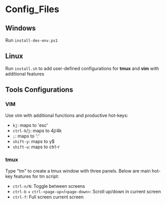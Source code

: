 # Config_Files

## Windows
Run `install-dev-env.ps1`

## Linux
Run `install.sh` to add user-defined configurations for **tmux** and **vim** with additional features

## Tools Configurations
### VIM
Use vim with additional functions and productive hot-keys:
- `kj`: maps to 'esc'
- `ctrl-k`/`j`: maps to 4j/4k
- `;`: maps to ':' 
- `shift-y`: maps to y$ 
- `shift-u`: maps to ctrl-r
    
### tmux
Type "tm" to create a tmux window with three panels. Below are main hot-key features for tm script:
- `ctrl-n/N`: Toggle between screens
- `ctrl-b` + `ctrl-<page-up>`/`<page-down>`: Scroll up/down in current screen
- `ctrl-f`: Full screen current screen
